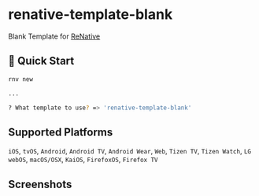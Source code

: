 # renative-template-blank

Blank Template for  <a href="https://www.npmjs.com/package/renative">ReNative</a>

## 🚀 Quick Start

```bash
rnv new

...

? What template to use? => 'renative-template-blank'

```

## Supported Platforms

`iOS`, `tvOS`, `Android`, `Android TV`, `Android Wear`, `Web`, `Tizen TV`, `Tizen Watch`, `LG webOS`, `macOS/OSX`, `KaiOS`, `FirefoxOS`, `Firefox TV`


## Screenshots
